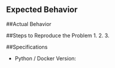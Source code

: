 ## Expected Behavior

##Actual Behavior

##Steps to Reproduce the Problem
1.
2.
3.

##Specifications
- Python / Docker Version:

<!-- Please describe your problem and why the fix is important. -->
